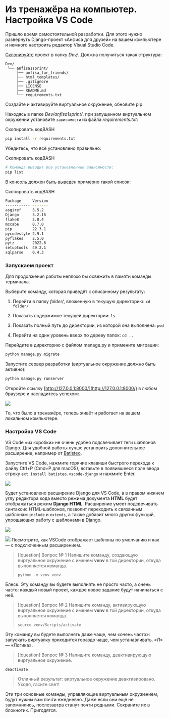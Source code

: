 # Из тренажёра на компьютер. Настройка VS Code

Пришло время самостоятельной разработки. Для этого нужно развернуть Django-проект «Анфиса для друзей» на вашем компьютере и немного настроить редактор Visual Studio Code.

[Склонируйте](https://github.com/yandex-praktikum/anfisa1sprint) проект в папку _Dev/_. Должна получиться такая структура:

```
Dev/
 └── anfisa1sprint/
     ├── anfisa_for_friends/
     ├── html_templates/
     ├── .gitignore
     ├── LICENSE
     ├── README.md
     └── requirements.txt 
```

Создайте и активируйте виртуальное окружение, обновите pip.

Находясь в папке _Dev/anfisa1sprint/_, при запущенном виртуальном окружении установите `зависимости` из файла _requirements.txt_:

Скопировать кодBASH

```bash
pip install -r requirements.txt 
```

Убедитесь, что всё установлено правильно:

Скопировать кодBASH

```bash
# Команда выводит все установленные зависимости: 
pip list 
```

В консоль должен быть выведен примерно такой список:

Скопировать кодBASH

```bash
Package     Version
----------- -------
asgiref     3.5.2
Django      3.2.16
flake8      5.0.4
mccabe      0.7.0
pip         22.3.1
pycodestyle 2.9.1
pyflakes    2.5.0
pytz        2022.6
setuptools  49.2.1
sqlparse    0.4.3 
```

### Запускаем проект

Для продолжения работы неплохо бы освежить в памяти команды терминала.

Выберите команду, которая приведёт к описанному результату:

1. Перейти в папку _folder/_, вложенную в текущую директорию:
`cd folder/`

2. Показать содержимое текущей директории:
`ls`

3. Показать полный путь до директории, из которой она выполнена:
`pwd`

4. Перейти на один уровень вверх по дереву папок:
`cd ..`

Перейдите в директорию с файлом manage.py и примените миграции:

```bash
python manage.py migrate 
```

Запустите сервер разработки (виртуальное окружение должно быть активно):

```bash
python manage.py runserver 
```

Откройте ссылку [http://127.0.0.1:8000/](http://127.0.0.1:8000/) в любом браузере и насладитесь успехом:

![](https://pictures.s3.yandex.net/resources/S02_03_5_11_1677516567.png)

То, что было в тренажёре, теперь живёт и работает на вашем локальном компьютере.

### Настройка VS Code

VS Code «из коробки» не очень удобно подсвечивает теги шаблонов Django. Для удобной работы лучше установить дополнительное расширение, например от [Batisteo](https://marketplace.visualstudio.com/items?itemName=batisteo.vscode-django).

Запустите VS Code, нажмите горячие клавиши быстрого перехода к файлу Ctrl+P (Cmd+P для macOS), вставьте в появившееся поле ввода строку `ext install batisteo.vscode-django` и нажмите Enter.

![](https://pictures.s3.yandex.net/resources/S3.2_02_1676930920.png)

Будет установлено расширение Django для VS Code, а в правом нижнем углу редактора кода вместо режима документа **HTML** будет отображаться режим **Django HTML**. Расширение умеет подсвечивать синтаксис HTML-шаблонов, позволит переходить к связанным шаблонам `include` и `extends`, а также добавит много других функций, упрощающих работу с шаблонами в Django.

![](https://pictures.s3.yandex.net:443/resources/S3.2_03_1676251358.png)

![](https://pictures.s3.yandex.net:443/resources/S3.2_04_1676251368.png)
Посмотрите, как VSCode отображает шаблоны по умолчанию и как — с подключенным расширением.


>[!question] Вопрос № 1
Напишите команду, создающую виртуальное окружение с именем **venv** в той директории, откуда выполняется команда.
>
>`python -m venv venv`
>
Блеск. Эту команду вы будете выполнять не просто часто, а очень часто: каждый новый проект, каждое новое задание будут начинаться с неё.

>[!question] Вопрос № 2
>Напишите команду, активирующую виртуальное окружение с именем **venv** в той директории, откуда выполняется команда.
>
>`source venv/Scripts/activate`
>
Эту команду вы будете выполнять даже чаще, чем «очень часто»: запускать виртуалку приходится гораздо чаще, чем устанавливать. «Л» — «Логика».

>[!question] Вопрос № 3
Напишите команду, деактивирующую виртуальное окружение.
>
`deactivate`
>
>Отличный результат: виртуальное окружение деактивировано. Уходя, гасите свет!


Эти три основные команды, управляющие виртуальным окружением, будут нужны вам почти ежедневно. Даже если они ещё не запомнились, послезавтра станут почти родными. Сохраните их в блокнотик. Пригодятся.